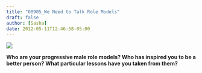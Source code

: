 ```yaml
---
title: "00905_We Need to Talk Role Models"
draft: false
author: [Sasha]
date: 2012-05-11T12:46:58-05:00
---
```


![](http://www.morethanmen.org/wp-content/uploads/2012/04/weneedtotalk-150x150.jpg)

__Who are your progressive male role models? Who has inspired you to be a better person? What particular lessons have you taken from them?__